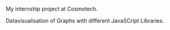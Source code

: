 My internship project at Cosmotech.

Datavisualisation of Graphs with different JavaSCript Libraries.
